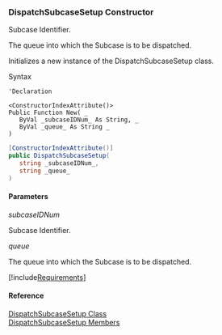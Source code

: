 ### DispatchSubcaseSetup Constructor

Subcase Identifier.

The queue into which the Subcase is to be dispatched.

Initializes a new instance of the DispatchSubcaseSetup class.

Syntax

```vbnet
'Declaration

<ConstructorIndexAttribute()>
Public Function New( _
   ByVal _subcaseIDNum_ As String, _
   ByVal _queue_ As String _
)
```

```csharp
[ConstructorIndexAttribute()]
public DispatchSubcaseSetup( 
   string _subcaseIDNum_,
   string _queue_
)
```

#### Parameters

_subcaseIDNum_

Subcase Identifier.

_queue_

The queue into which the Subcase is to be dispatched.

[!include[Requirements](../partials/requirements.md)]

#### Reference

[DispatchSubcaseSetup Class](FChoice.Toolkits.Clarify~FChoice.Toolkits.Clarify.Support.DispatchSubcaseSetup.md)  
[DispatchSubcaseSetup Members](FChoice.Toolkits.Clarify~FChoice.Toolkits.Clarify.Support.DispatchSubcaseSetup_members.md)